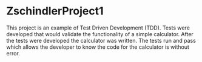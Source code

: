 # ZschindlerProject1
This project is an example of Test Driven Development (TDD). 
Tests were developed that would validate the functionality of a simple calculator.
After the tests were developed the calculator was written.
The tests run and pass which allows the developer to know the code for the calculator is without error.
